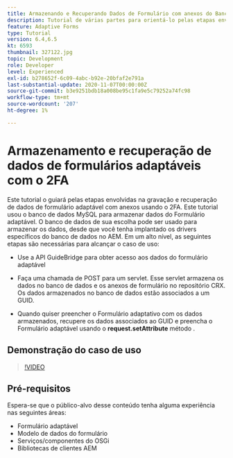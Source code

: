```yaml
---
title: Armazenando e Recuperando Dados de Formulário com anexos do Banco de Dados MySQL
description: Tutorial de várias partes para orientá-lo pelas etapas envolvidas no armazenamento e recuperação de dados de formulário com anexos
feature: Adaptive Forms
type: Tutorial
version: 6.4,6.5
kt: 6593
thumbnail: 327122.jpg
topic: Development
role: Developer
level: Experienced
exl-id: b278652f-6c09-4abc-b92e-20bfaf2e791a
last-substantial-update: 2020-11-07T00:00:00Z
source-git-commit: b3e9251bdb18a008be95c1fa9e5c79252a74fc98
workflow-type: tm+mt
source-wordcount: '207'
ht-degree: 1%

---
```


# Armazenamento e recuperação de dados de formulários adaptáveis com o 2FA

Este tutorial o guiará pelas etapas envolvidas na gravação e recuperação de dados de formulário adaptável com anexos usando o 2FA. Este tutorial usou o banco de dados MySQL para armazenar dados do Formulário adaptável. O banco de dados de sua escolha pode ser usado para armazenar os dados, desde que você tenha implantado os drivers específicos do banco de dados no AEM. Em um alto nível, as seguintes etapas são necessárias para alcançar o caso de uso:

* Use a API GuideBridge para obter acesso aos dados do formulário adaptável

* Faça uma chamada de POST para um servlet. Esse servlet armazena os dados no banco de dados e os anexos de formulário no repositório CRX. Os dados armazenados no banco de dados estão associados a um GUID.

* Quando quiser preencher o Formulário adaptativo com os dados armazenados, recupere os dados associados ao GUID e preencha o Formulário adaptável usando o **request.setAttribute** método .

## Demonstração do caso de uso

>[!VIDEO](https://video.tv.adobe.com/v/327122?quality=12&learn=on)

## Pré-requisitos

Espera-se que o público-alvo desse conteúdo tenha alguma experiência nas seguintes áreas:

* Formulário adaptável
* Modelo de dados do formulário
* Serviços/componentes do OSGi
* Bibliotecas de clientes AEM
